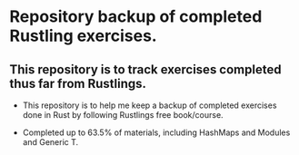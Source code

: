 # Repository backup of completed Rustling exercises.

## This repository is to track exercises completed thus far from Rustlings.

* This repository is to help me keep a backup of completed exercises done in Rust by following Rustlings free book/course.

* Completed up to 63.5% of materials, including HashMaps and Modules and Generic T.